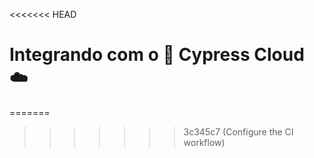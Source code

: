 <<<<<<< HEAD
# Integrando com o 🌲 Cypress Cloud ☁️
=======
<!-- # Integrando com o 🌲 Cypress Cloud ☁️
>>>>>>> 3c345c7 (Configure the CI workflow)

Além da _Cypress App_ (o projeto de código aberto), o Cypress também oferece um serviço _freemium_ chamado [Cypress Cloud](https://docs.cypress.io/guides/cloud/introduction), que fornece funcionalidades úteis para te ajudar a gerenciar sua suite de testes automatizados.

Algumas dessas funcionalidades são:

- Paralelização de testes
- Balanceamento de carga
- Depuração
- _Analytics_
- Integração com outros serviços (ex.: GitHub, Jira, Slack, MS Teams)
- Detecção de testes _flaky_
- Test Replay
- e mais.

Então, que tal configurarmos seu projeto na nuvem do Cypress pra você experimentar?

> 👨‍🏫 Não se preocupe, já temos quase tudo que precisamos. Será fácil!

## Exercício

1. Crie uma conta no serviço [Cypress Cloud](https://cloud.cypress.io/).

> 👨‍🏫 Para isso, recomendo usar a integração de Single Sign-On do GitHub.

2. Crie uma organização e um projeto, e então, guarde os valores do `Project ID` e `Record Key`.

> **Obs.:** Para mais detalhes, consulte a [documentação oficial](https://docs.cypress.io/guides/cloud/introduction).
>
> **Obs. 2:** Durante a criação do projeto na Cypress Cloud, selecione a opção GitHub Actions na seção de provedores de CI.

3. Em seu projeto local, no arquivo `cypress.config.js`, adicione a propriedade `projectId` com o valor do `Project ID` obtido no passo 2. Coloque-o no mesmo nível da propriedade `e2e` (não dentro dela).

4. No arquivo `package.json`, adicione o seguinte novo script `test:cloud`, com o seguinte valor: `cypress run --record`.

5. No arquivo `.github/workflows/ci.yml`, adicione a `CYPRESS_RECORD_KEY` como um segredo. Além disso, adicione o comando `npm run test:cloud` à etapa `Cypress run`.

> 🙊 Seu arquivo `.github/workflows/ci.yml` deve ficar assim:

```yml
name: End-to-end tests
on: push
jobs:
  cypress-run:
    runs-on: ubuntu-22.04
    steps:
      - name: Checkout
        uses: actions/checkout@v4
      - name: Cypress run
        uses: cypress-io/github-action@v6
        env:
          CYPRESS_RECORD_KEY: ${{ secrets.CYPRESS_RECORD_KEY }}
        with:
          command: npm run test:cloud

```

6. No projeto no GitHub, acesse a aba _Settings_; em seguida, no menu lateral esquerdo, selecione a opção _Secrets and variables_ e, então, a opção _Actions_; clique no botão <kbd>New repository secret</kbd> e adicione uma variável chamada `CYPRESS_RECORD_KEY` com o valor obtido no passo 2; Por fim, clique no botão <kbd>Add secret</kbd>.

7. No terminal de linha de comando (na raiz do projeto), execute os seguintes comandos.

```sh
git add .
git commit -m "Configure cypress cloud"
git push origin main
```

8. Acesse o repositório no GitHub, abra a guia Actions e veja o _workflow_ de CI sendo acionado novamente.

9. Ao final da execução do _workflow_, acesse a Cypress Cloud e veja os resultados dos seus testes registrados lá.

> 👨‍🏫 Aproveite a oportunidade para explorar as funcionalidades da Cypress Cloud, como _analytics_, Test Replay, etc.

## Mostre ao mundo o que você aprendeu

Para mostrar à sua rede profissional o que você aprendeu até agora, poste o seguinte no LinkedIn.

> Estou fazendo o curso "Cypress, do Zero à Nuvem" da escola online Talking About Testing, onde aprendi como integrar um projeto Cypress com o serviço Cypress Cloud. ☁️ #TalkingAboutTesting #EscolaTAT #CypressDoZeroANuvem #Cypress #CypressCloud

**Obs.:** Lembre-se de me marcar em sua postagem. [Aqui está meu perfil no LinkedIn](https://www.linkedin.com/in/walmyr-lima-e-silva-filho).

___

<<<<<<< HEAD
Incrível! Vamos para a [lição 12](./12.md), onde abordaremos algumas questões não tão básicas que diferenciam o Cypress de outros frameworks de testes automatizados de interface gráfica do usuário.
=======
Incrível! Vamos para a [lição 12](./12.md), onde abordaremos algumas questões não tão básicas que diferenciam o Cypress de outros frameworks de testes automatizados de interface gráfica do usuário. -->
>>>>>>> 3c345c7 (Configure the CI workflow)

